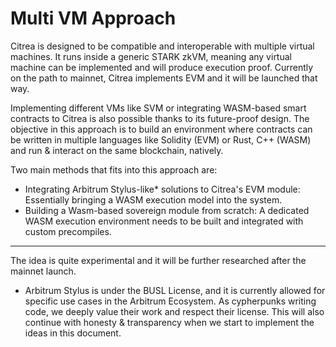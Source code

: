# Multi VM Approach

Citrea is designed to be compatible and interoperable with multiple virtual machines. It runs inside a generic STARK zkVM, meaning any virtual machine can be implemented and will produce execution proof. Currently on the path to mainnet, Citrea implements EVM and it will be launched that way. 

Implementing different VMs like SVM or integrating WASM-based smart contracts to Citrea is also possible thanks to its future-proof design. The objective in this approach is to build an environment where contracts can be written in multiple languages like Solidity (EVM) or Rust, C++ (WASM) and run & interact on the same blockchain, natively. 

Two main methods that fits into this approach are:
- Integrating Arbitrum Stylus-like* solutions to Citrea's EVM module: Essentially bringing a WASM execution model into the system.
- Building a Wasm-based sovereign module from scratch: A dedicated WASM execution environment needs to be built and integrated with custom precompiles.

-----

The idea is quite experimental and it will be further researched after the mainnet launch.

* Arbitrum Stylus is under the BUSL License, and it is currently allowed for specific use cases in the Arbitrum Ecosystem. As cypherpunks writing code, we deeply value their work and respect their license. This will also continue with honesty & transparency when we start to implement the ideas in this document.